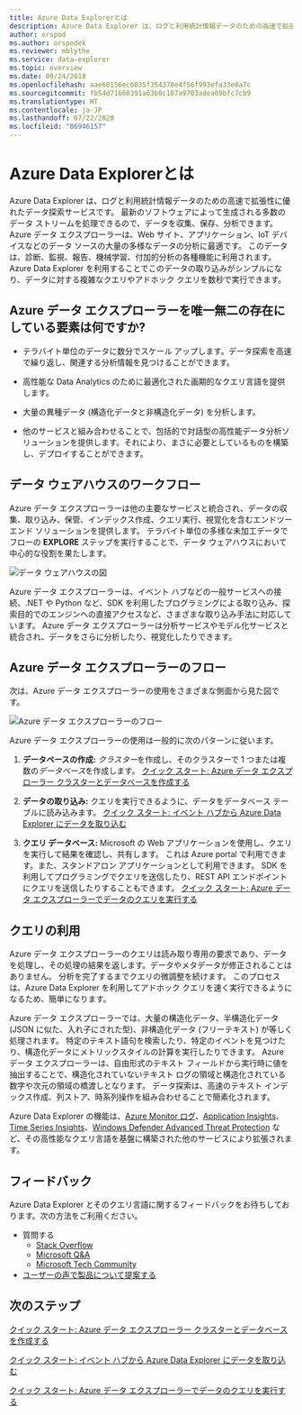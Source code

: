 ```yaml
---
title: Azure Data Explorerとは
description: Azure Data Explorer は、ログと利用統計情報データのための高速で拡張性に優れたデータ探索サービスです。
author: orspod
ms.author: orspodek
ms.reviewer: mblythe
ms.service: data-explorer
ms.topic: overview
ms.date: 09/24/2018
ms.openlocfilehash: aae60156ec6035f354378e4f56f993efa33e0a7c
ms.sourcegitcommit: fb54d71660391a63b0c107a9703adea09bfc7cb9
ms.translationtype: HT
ms.contentlocale: ja-JP
ms.lasthandoff: 07/22/2020
ms.locfileid: "86946157"
---
```

# <a name="what-is-azure-data-explorer"></a>Azure Data Explorerとは

Azure Data Explorer は、ログと利用統計情報データのための高速で拡張性に優れたデータ探索サービスです。 最新のソフトウェアによって生成される多数のデータ ストリームを処理できるので、データを収集、保存、分析できます。 Azure データ エクスプローラーは、Web サイト、アプリケーション、IoT デバイスなどのデータ ソースの大量の多様なデータの分析に最適です。 このデータは、診断、監視、報告、機械学習、付加的分析の各種機能に利用されます。 Azure Data Explorer を利用することでこのデータの取り込みがシンプルになり、データに対する複雑なクエリやアドホック クエリを数秒で実行できます。

## <a name="what-makes-azure-data-explorer-unique"></a>Azure データ エクスプローラーを唯一無二の存在にしている要素は何ですか?

* テラバイト単位のデータに数分でスケール アップします。データ探索を高速で繰り返し、関連する分析情報を見つけることができます。

* 高性能な Data Analytics のために最適化された画期的なクエリ言語を提供します。

* 大量の異種データ (構造化データと非構造化データ) を分析します。

* 他のサービスと組み合わせることで、包括的で対話型の高性能データ分析ソリューションを提供します。それにより、まさに必要としているものを構築し、デプロイすることができます。

## <a name="data-warehousing-workflow"></a>データ ウェアハウスのワークフロー

Azure データ エクスプローラーは他の主要なサービスと統合され、データの収集、取り込み、保管、インデックス作成、クエリ実行、視覚化を含むエンドツーエンド ソリューションを提供します。 テラバイト単位の多様な未加工データでフローの **EXPLORE** ステップを実行することで、データ ウェアハウスにおいて中心的な役割を果たします。

![データ ウェアハウスの図](media/data-explorer-overview/data-warehouse.png)

Azure データ エクスプローラーは、イベント ハブなどの一般サービスへの接続、.NET や Python など、SDK を利用したプログラミングによる取り込み、探索目的でのエンジンへの直接アクセスなど、さまざまな取り込み手法に対応しています。 Azure データ エクスプローラーは分析サービスやモデル化サービスと統合され、データをさらに分析したり、視覚化したりできます。

## <a name="azure-data-explorer-flow"></a>Azure データ エクスプローラーのフロー

次は、Azure データ エクスプローラーの使用をさまざまな側面から見た図です。

![Azure データ エクスプローラーのフロー](media/data-explorer-overview/workflow.png)

Azure データ エクスプローラーの使用は一般的に次のパターンに従います。

1. **データベースの作成:** *クラスター*を作成し、そのクラスターで 1 つまたは複数の*データベース*を作成します。 [クイック スタート: Azure データ エクスプローラー クラスターとデータベースを作成する](create-cluster-database-portal.md)

1. **データの取り込み:** クエリを実行できるように、データをデータベース テーブルに読み込みます。 [クイック スタート: イベント ハブから Azure Data Explorer にデータを取り込む](ingest-data-event-hub.md)

1. **クエリ データベース:** Microsoft の Web アプリケーションを使用し、クエリを実行して結果を確認し、共有します。 これは Azure portal で利用できます。また、スタンドアロン アプリケーションとして利用できます。 SDK を利用してプログラミングでクエリを送信したり、REST API エンドポイントにクエリを送信したりすることもできます。 [クイック スタート: Azure データ エクスプローラーでデータのクエリを実行する](web-query-data.md)

## <a name="query-experience"></a>クエリの利用

Azure データ エクスプローラーのクエリは読み取り専用の要求であり、データを処理し、その処理の結果を返します。データやメタデータが修正されることはありません。 分析を完了するまでクエリの微調整を続けます。 このプロセスは、Azure Data Explorer を利用してアドホック クエリを速く実行できるようになるため、簡単になります。

Azure データ エクスプローラーでは、大量の構造化データ、半構造化データ (JSON に似た、入れ子にされた型)、非構造化データ (フリーテキスト) が等しく処理されます。 特定のテキスト語句を検索したり、特定のイベントを見つけたり、構造化データにメトリックスタイルの計算を実行したりできます。 Azure データ エクスプローラーは、自由形式のテキスト フィールドから実行時に値を抽出することで、構造化されていないテキスト ログの領域と構造化されている数字や次元の領域の橋渡しとなります。 データ探索は、高速のテキスト インデックス作成、列ストア、時系列操作を組み合わせることで簡素化されます。

Azure Data Explorer の機能は、[Azure Monitor ログ](/azure/log-analytics/)、[Application Insights](/azure/application-insights/)、[Time Series Insights](/azure/time-series-insights/)、[Windows Defender Advanced Threat Protection](/windows/security/threat-protection/windows-defender-atp/windows-defender-advanced-threat-protection/) など、その高性能なクエリ言語を基盤に構築された他のサービスにより拡張されます。

## <a name="feedback"></a>フィードバック

Azure Data Explorer とそのクエリ言語に関するフィードバックをお待ちしております。次の方法をご利用ください。

* 質問する
  * [Stack Overflow](https://stackoverflow.com/questions/tagged/azure-data-explorer)
  * [Microsoft Q&A](https://docs.microsoft.com/answers/topics/azure-data-explorer.html)
  * [Microsoft Tech Community](https://techcommunity.microsoft.com/t5/Azure-Data-Explorer/bd-p/Kusto)
* [ユーザーの声で製品について提案する](https://aka.ms/AzureDataExplorer.UserVoice)

## <a name="next-steps"></a>次のステップ

[クイック スタート: Azure データ エクスプローラー クラスターとデータベースを作成する](create-cluster-database-portal.md)

[クイック スタート: イベント ハブから Azure Data Explorer にデータを取り込む](ingest-data-event-hub.md)

[クイック スタート: Azure データ エクスプローラーでデータのクエリを実行する](web-query-data.md)
